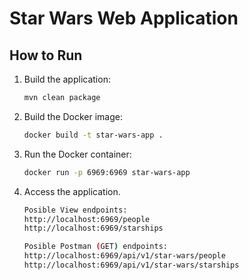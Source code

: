 # Star Wars Web Application

## How to Run

1. Build the application:
   ```sh
   mvn clean package
    ```

2. Build the Docker image:
   ```sh
   docker build -t star-wars-app .
    ```

3. Run the Docker container:
   ```sh
   docker run -p 6969:6969 star-wars-app
    ```

4. Access the application.
   ```sh
   Posible View endpoints:
   http://localhost:6969/people
   http://localhost:6969/starships
    ```
    ```sh
   Posible Postman (GET) endpoints:
   http://localhost:6969/api/v1/star-wars/people
   http://localhost:6969/api/v1/star-wars/starships
    ```